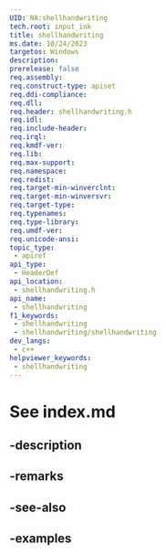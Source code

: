```yaml
---
UID: NA:shellhandwriting
tech.root: input_ink
title: shellhandwriting
ms.date: 10/24/2023
targetos: Windows
description: 
prerelease: false
req.assembly: 
req.construct-type: apiset
req.ddi-compliance: 
req.dll: 
req.header: shellhandwriting.h
req.idl: 
req.include-header: 
req.irql: 
req.kmdf-ver: 
req.lib: 
req.max-support: 
req.namespace: 
req.redist: 
req.target-min-winverclnt: 
req.target-min-winversvr: 
req.target-type: 
req.typenames: 
req.type-library: 
req.umdf-ver: 
req.unicode-ansi: 
topic_type:
 - apiref
api_type:
 - HeaderDef
api_location:
 - shellhandwriting.h
api_name:
 - shellhandwriting
f1_keywords:
 - shellhandwriting
 - shellhandwriting/shellhandwriting
dev_langs:
 - c++
helpviewer_keywords:
 - shellhandwriting
---
```


# See index.md

## -description

## -remarks

## -see-also

## -examples

